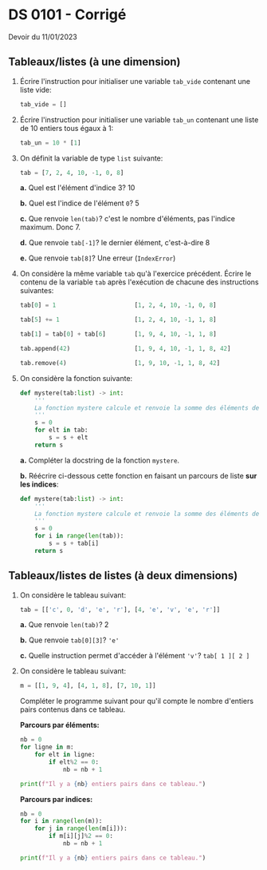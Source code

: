 # DS 0101 - Corrigé

Devoir du 11/01/2023

## Tableaux/listes (à une dimension)

1. Écrire l'instruction pour initialiser une variable `tab_vide` contenant une liste vide:
    ```python 
    tab_vide = []
    ```

2. Écrire l'instruction pour initialiser une variable `tab_un` contenant une liste de 10 entiers tous égaux à 1:
    ```python
    tab_un = 10 * [1]
    ```

3. On définit la variable de type `list` suivante:
    ```python
    tab = [7, 2, 4, 10, -1, 0, 8]
    ```
    **a.** Quel est l'élément d'indice 3? 10

    **b.** Quel est l'indice de l'élément `0`? 5

    **c.** Que renvoie `len(tab)`? c'est le nombre d'éléments, pas l'indice maximum. Donc 7.

    **d.** Que renvoie `tab[-1]`? le dernier élément, c'est-à-dire 8

    **e.** Que renvoie `tab[8]`? Une erreur (`IndexError`)


4. On considère la même variable `tab` qu'à l'exercice précédent. Écrire le contenu de la variable `tab` après l'exécution de chacune des instructions suivantes:
    ```python
    tab[0] = 1                      [1, 2, 4, 10, -1, 0, 8]
    ```
    ```python
    tab[5] += 1                     [1, 2, 4, 10, -1, 1, 8]
    ```
    ```python
    tab[1] = tab[0] + tab[6]        [1, 9, 4, 10, -1, 1, 8]
    ```
    ```python
    tab.append(42)                  [1, 9, 4, 10, -1, 1, 8, 42]
    ```
    ```python
    tab.remove(4)                   [1, 9, 10, -1, 1, 8, 42]
    ```

3. On considère la fonction suivante:

    ```python linenums='1'
    def mystere(tab:list) -> int:
        '''
        La fonction mystere calcule et renvoie la somme des éléments de tab.
        '''
        s = 0
        for elt in tab:
            s = s + elt
        return s
    ```

    **a.** Compléter la docstring de la fonction `mystere`.

    **b.** Réécrire ci-dessous cette fonction en faisant un parcours de liste **sur les indices**:

    ```python linenums='1'
    def mystere(tab:list) -> int:
        '''
        La fonction mystere calcule et renvoie la somme des éléments de tab.
        '''
        s = 0
        for i in range(len(tab)):
            s = s + tab[i]
        return s
    ```
    

## Tableaux/listes de listes (à deux dimensions)

1. On considère le tableau suivant: 
    ```python
    tab = [['c', 0, 'd', 'e', 'r'], [4, 'e', 'v', 'e', 'r']] 
    ```
    
    **a.** Que renvoie `len(tab)`? 2

    **b.** Que renvoie `tab[0][3]`? `'e'`

    **c.** Quelle instruction permet d'accéder à l'élément `'v'`?    `tab[ 1 ][ 2 ]`

2. On considère le tableau suivant:
    ```python linenums='1'
    m = [[1, 9, 4], [4, 1, 8], [7, 10, 1]]
    ```

    Compléter le programme suivant pour qu'il compte le nombre d'entiers pairs contenus dans ce tableau.

    **Parcours par éléments:**
    ```python linenums='1'
    nb = 0
    for ligne in m:
        for elt in ligne:
            if elt%2 == 0:
                nb = nb + 1
    
    print(f"Il y a {nb} entiers pairs dans ce tableau.")
    ```

    **Parcours par indices:**
    ```python linenums='1'
    nb = 0
    for i in range(len(m)):
        for j in range(len(m[i])):
            if m[i][j]%2 == 0:
                nb = nb + 1

    print(f"Il y a {nb} entiers pairs dans ce tableau.")
    ```
        